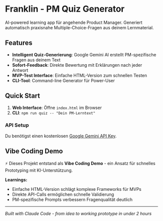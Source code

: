 # Franklin - PM Quiz Generator

AI-powered learning app für angehende Product Manager. Generiert automatisch praxisnahe Multiple-Choice-Fragen aus deinem Lernmaterial.

## Features

- **Intelligent Quiz-Generierung**: Google Gemini AI erstellt PM-spezifische Fragen aus deinem Text
- **Sofort-Feedback**: Direkte Bewertung mit Erklärungen nach jeder Antwort
- **MVP-Test Interface**: Einfache HTML-Version zum schnellen Testen
- **CLI-Tool**: Command-line Generator für Power-User

## Quick Start

1. **Web Interface**: Öffne `index.html` im Browser
2. **CLI**: `npm run quiz -- "Dein PM-Lerntext"`

### API Setup
Du benötigst einen kostenlosen [Google Gemini API Key](https://makersuite.google.com/app/apikey).

## Vibe Coding Demo

⚡ Dieses Projekt entstand als **Vibe Coding Demo** - ein Ansatz für schnelles Prototyping mit KI-Unterstützung.

**Learnings:**
- Einfache HTML-Version schlägt komplexe Frameworks für MVPs
- Direkte API-Calls ermöglichen schnelle Validierung
- PM-spezifische Prompts verbessern Fragenqualität deutlich

---

*Built with Claude Code - from idea to working prototype in under 2 hours*